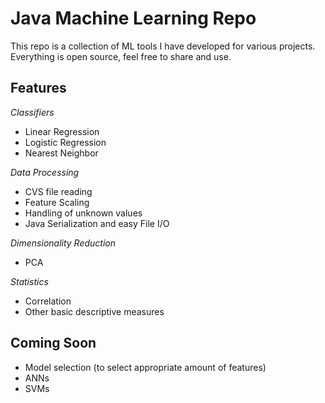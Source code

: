 Java Machine Learning Repo
=
This repo is a collection of ML tools I have developed for various projects. Everything is open source, feel free to share and use. 

Features
-
*Classifiers*
- Linear Regression
- Logistic Regression
- Nearest Neighbor

*Data Processing*
- CVS file reading
- Feature Scaling
- Handling of unknown values
- Java Serialization and easy File I/O

*Dimensionality Reduction*
- PCA

*Statistics*
- Correlation
- Other basic descriptive measures

Coming Soon
-
- Model selection (to select appropriate amount of features)
- ANNs
- SVMs


